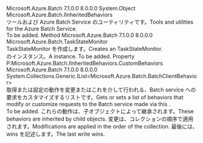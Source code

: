 <Type Name="Utilities" FullName="Microsoft.Azure.Batch.Utilities">
  <TypeSignature Language="C#" Value="public class Utilities : Microsoft.Azure.Batch.IInheritedBehaviors" />
  <TypeSignature Language="ILAsm" Value=".class public auto ansi beforefieldinit Utilities extends System.Object implements class Microsoft.Azure.Batch.IInheritedBehaviors" />
  <TypeSignature Language="DocId" Value="T:Microsoft.Azure.Batch.Utilities" />
  <TypeSignature Language="VB.NET" Value="Public Class Utilities&#xA;Implements IInheritedBehaviors" />
  <TypeSignature Language="F#" Value="type Utilities = class&#xA;    interface IInheritedBehaviors" />
  <AssemblyInfo>
    <AssemblyName>Microsoft.Azure.Batch</AssemblyName>
    <AssemblyVersion>7.1.0.0</AssemblyVersion>
    <AssemblyVersion>8.0.0.0</AssemblyVersion>
  </AssemblyInfo>
  <Base>
    <BaseTypeName>System.Object</BaseTypeName>
  </Base>
  <Interfaces>
    <Interface>
      <InterfaceName>Microsoft.Azure.Batch.IInheritedBehaviors</InterfaceName>
    </Interface>
  </Interfaces>
  <Docs>
    <summary>
            <span data-ttu-id="cc8cd-101">ツールおよび Azure Batch Service のユーティリティです。</span><span class="sxs-lookup"><span data-stu-id="cc8cd-101">Tools and utilities for the Azure Batch Service.</span></span>
            </summary>
    <remarks>To be added.</remarks>
  </Docs>
  <Members>
    <Member MemberName="CreateTaskStateMonitor">
      <MemberSignature Language="C#" Value="public Microsoft.Azure.Batch.TaskStateMonitor CreateTaskStateMonitor ();" />
      <MemberSignature Language="ILAsm" Value=".method public hidebysig instance class Microsoft.Azure.Batch.TaskStateMonitor CreateTaskStateMonitor() cil managed" />
      <MemberSignature Language="DocId" Value="M:Microsoft.Azure.Batch.Utilities.CreateTaskStateMonitor" />
      <MemberSignature Language="VB.NET" Value="Public Function CreateTaskStateMonitor () As TaskStateMonitor" />
      <MemberSignature Language="F#" Value="member this.CreateTaskStateMonitor : unit -&gt; Microsoft.Azure.Batch.TaskStateMonitor" Usage="utilities.CreateTaskStateMonitor " />
      <MemberType>Method</MemberType>
      <AssemblyInfo>
        <AssemblyName>Microsoft.Azure.Batch</AssemblyName>
        <AssemblyVersion>7.1.0.0</AssemblyVersion>
        <AssemblyVersion>8.0.0.0</AssemblyVersion>
      </AssemblyInfo>
      <ReturnValue>
        <ReturnType>Microsoft.Azure.Batch.TaskStateMonitor</ReturnType>
      </ReturnValue>
      <Parameters />
      <Docs>
        <summary>
            <span data-ttu-id="cc8cd-102">TaskStateMonitor を作成します。</span><span class="sxs-lookup"><span data-stu-id="cc8cd-102">Creates an TaskStateMonitor.</span></span>
            </summary>
        <returns><span data-ttu-id="cc8cd-103"><see cref="T:Microsoft.Azure.Batch.TaskStateMonitor" /> のインスタンス。</span><span class="sxs-lookup"><span data-stu-id="cc8cd-103">A <see cref="T:Microsoft.Azure.Batch.TaskStateMonitor" /> instance.</span></span></returns>
        <remarks>To be added.</remarks>
      </Docs>
    </Member>
    <Member MemberName="CustomBehaviors">
      <MemberSignature Language="C#" Value="public System.Collections.Generic.IList&lt;Microsoft.Azure.Batch.BatchClientBehavior&gt; CustomBehaviors { get; set; }" />
      <MemberSignature Language="ILAsm" Value=".property instance class System.Collections.Generic.IList`1&lt;class Microsoft.Azure.Batch.BatchClientBehavior&gt; CustomBehaviors" />
      <MemberSignature Language="DocId" Value="P:Microsoft.Azure.Batch.Utilities.CustomBehaviors" />
      <MemberSignature Language="VB.NET" Value="Public Property CustomBehaviors As IList(Of BatchClientBehavior)" />
      <MemberSignature Language="F#" Value="member this.CustomBehaviors : System.Collections.Generic.IList&lt;Microsoft.Azure.Batch.BatchClientBehavior&gt; with get, set" Usage="Microsoft.Azure.Batch.Utilities.CustomBehaviors" />
      <MemberType>Property</MemberType>
      <Implements>
        <InterfaceMember>P:Microsoft.Azure.Batch.IInheritedBehaviors.CustomBehaviors</InterfaceMember>
      </Implements>
      <AssemblyInfo>
        <AssemblyName>Microsoft.Azure.Batch</AssemblyName>
        <AssemblyVersion>7.1.0.0</AssemblyVersion>
        <AssemblyVersion>8.0.0.0</AssemblyVersion>
      </AssemblyInfo>
      <ReturnValue>
        <ReturnType>System.Collections.Generic.IList&lt;Microsoft.Azure.Batch.BatchClientBehavior&gt;</ReturnType>
      </ReturnValue>
      <Docs>
        <summary>
            <span data-ttu-id="cc8cd-104">取得または設定の動作を変更またはこれを介して行われる、Batch service への要求をカスタマイズするリスト<see cref="T:Microsoft.Azure.Batch.Utilities" />です。</span><span class="sxs-lookup"><span data-stu-id="cc8cd-104">Gets or sets a list of behaviors that modify or customize requests to the Batch service made via this <see cref="T:Microsoft.Azure.Batch.Utilities" />.</span></span>
            </summary>
        <value>To be added.</value>
        <remarks>
          <para><span data-ttu-id="cc8cd-105">これらの動作は、子オブジェクトによって継承されます。</span><span class="sxs-lookup"><span data-stu-id="cc8cd-105">These behaviors are inherited by child objects.</span></span></para>
          <para><span data-ttu-id="cc8cd-106">変更は、コレクションの順序で適用されます。</span><span class="sxs-lookup"><span data-stu-id="cc8cd-106">Modifications are applied in the order of the collection.</span></span> <span data-ttu-id="cc8cd-107">最後には、wins を記述します。</span><span class="sxs-lookup"><span data-stu-id="cc8cd-107">The last write wins.</span></span></para>
        </remarks>
      </Docs>
    </Member>
  </Members>
</Type>